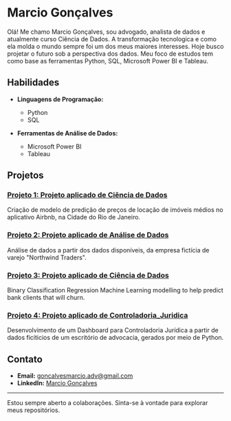 # Marcio Gonçalves

Olá! Me chamo Marcio Gonçalves, sou advogado, analista de dados e atualmente curso Ciência de Dados. A transformação tecnologica e como ela molda o mundo sempre foi um dos meus maiores interesses. Hoje busco projetar o futuro sob a perspectiva dos dados. 
Meu foco de estudos tem como base as ferramentas Python, SQL, Microsoft Power BI e Tableau.

## Habilidades

- **Linguagens de Programação:**
  - Python
  - SQL

- **Ferramentas de Análise de Dados:**
  - Microsoft Power BI
  - Tableau

## Projetos

### [Projeto 1: Projeto aplicado de Ciência de Dados](https://github.com/goncalvesmarcio/projeto-DC-airbnb-rio)
Criação de modelo de predição de preços de locação de imóveis médios no aplicativo Airbnb, na Cidade do Rio de Janeiro.

### [Projeto 2: Projeto aplicado de Análise de Dados](https://github.com/goncalvesmarcio/projeto-BI-northwind-traders)
Análise de dados a partir dos dados disponíveis, da empresa fictícia de varejo "Northwind Traders".

### [Projeto 3: Projeto aplicado de Ciência de Dados](https://github.com/goncalvesmarcio/projeto-bank-churn)
Binary Classification Regression Machine Learning modelling to help predict bank clients that will churn. 

### [Projeto 4: Projeto aplicado de Controladoria_Juridica](https://github.com/goncalvesmarcio/projeto-controladoria-juridica)
Desenvolvimento de um Dashboard para Controladoria Jurídica a partir de dados ficíticios de um escritório de advocacia, gerados por meio de Python.

## Contato

- **Email:**  goncalvesmarcio.adv@gmail.com
- **LinkedIn:** [Marcio Gonçalves](https://linkedin.com/in/goncalvesmarcio03)

---

Estou sempre aberto a colaborações. Sinta-se à vontade para explorar meus repositórios.
